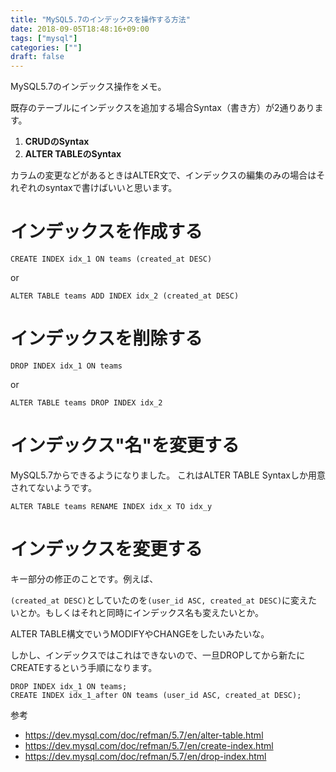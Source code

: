 ```yaml
---
title: "MySQL5.7のインデックスを操作する方法"
date: 2018-09-05T18:48:16+09:00
tags: ["mysql"]
categories: [""]
draft: false
---
```


MySQL5.7のインデックス操作をメモ。

既存のテーブルにインデックスを追加する場合Syntax（書き方）が2通りあります。


1. **CRUDのSyntax**
2. **ALTER TABLEのSyntax**

カラムの変更などがあるときはALTER文で、インデックスの編集のみの場合はそれぞれのsyntaxで書けばいいと思います。

# インデックスを作成する
    CREATE INDEX idx_1 ON teams (created_at DESC)

or


    ALTER TABLE teams ADD INDEX idx_2 (created_at DESC)


# インデックスを削除する
    DROP INDEX idx_1 ON teams

or


    ALTER TABLE teams DROP INDEX idx_2


# インデックス"名"を変更する

MySQL5.7からできるようになりました。
これはALTER TABLE Syntaxしか用意されてないようです。


    ALTER TABLE teams RENAME INDEX idx_x TO idx_y


# インデックスを変更する

キー部分の修正のことです。例えば、

`(created_at DESC)`としていたのを`(user_id ASC, created_at DESC)`に変えたいとか。もしくはそれと同時にインデックス名も変えたいとか。

ALTER TABLE構文でいうMODIFYやCHANGEをしたいみたいな。

しかし、インデックスではこれはできないので、一旦DROPしてから新たにCREATEするという手順になります。


    DROP INDEX idx_1 ON teams;
    CREATE INDEX idx_1_after ON teams (user_id ASC, created_at DESC);


参考

- https://dev.mysql.com/doc/refman/5.7/en/alter-table.html
- https://dev.mysql.com/doc/refman/5.7/en/create-index.html
- https://dev.mysql.com/doc/refman/5.7/en/drop-index.html

